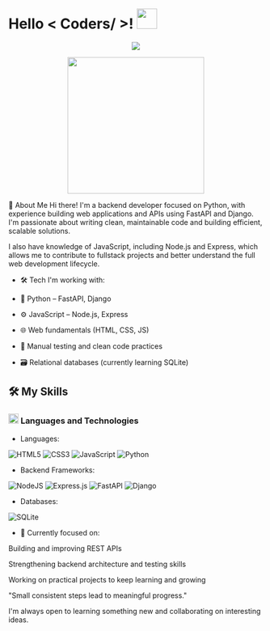<h1> Hello < Coders/ >! <img src = "https://raw.githubusercontent.com/MartinHeinz/MartinHeinz/master/wave.gif" width = 40px> </h1>
<p align='center'>
<img src="https://readme-typing-svg.herokuapp.com?color=%2336BCF7&size=25&center=true&vCenter=true&width=433&height=75&lines=I'm+Kevin+Rojas;Python+Developer+🐍">
</p>
<p align='center'>
<img src="https://media.giphy.com/media/QvpqTCiEcwtvx6wwJK/giphy.gif" width="270" height="270" frameBorder="0" class="giphy-embed" allowFullScreen></img></p>

👋 About Me
Hi there! I'm a backend developer focused on Python, with experience building web applications and APIs using FastAPI and Django. I'm passionate about writing clean, maintainable code and building efficient, scalable solutions.

I also have knowledge of JavaScript, including Node.js and Express, which allows me to contribute to fullstack projects and better understand the full web development lifecycle.

- 🛠️ Tech I'm working with:

- 🐍 Python – FastAPI, Django

- ⚙️ JavaScript – Node.js, Express

- 🌐 Web fundamentals (HTML, CSS, JS)

- 🧪 Manual testing and clean code practices

- 🗃️ Relational databases (currently learning SQLite)


<!-- LANGUAGES AND TOOLS -->

## 🛠️ My Skills

### <picture> <img src = "https://github.com/7oSkaaa/7oSkaaa/blob/main/Images/Programming_Languages.gif?raw=true" width = 20px>  </picture> Languages and Technologies
- Languages:
  
![HTML5](https://img.shields.io/badge/html5-%23E34F26.svg?style=for-the-badge&logo=html5&logoColor=white)
![CSS3](https://img.shields.io/badge/css3-%231572B6.svg?style=for-the-badge&logo=css3&logoColor=white)
![JavaScript](https://img.shields.io/badge/javascript-%23323330.svg?style=for-the-badge&logo=javascript&logoColor=%23F7DF1E)
![Python](https://img.shields.io/badge/python-3670A0?style=for-the-badge&logo=python&logoColor=ffdd54)

- Backend Frameworks: 

![NodeJS](https://img.shields.io/badge/node.js-6DA55F?style=for-the-badge&logo=node.js&logoColor=white)
![Express.js](https://img.shields.io/badge/express.js-%23404d59.svg?style=for-the-badge&logo=express&logoColor=%2361DAFB)
![FastAPI](https://img.shields.io/badge/FastAPI-005571?style=for-the-badge&logo=fastapi)
![Django](https://img.shields.io/badge/django-%23092E20.svg?style=for-the-badge&logo=django&logoColor=white)

- Databases: 

![SQLite](https://img.shields.io/badge/sqlite-%2307405e.svg?style=for-the-badge&logo=sqlite&logoColor=white)


- 🎯 Currently focused on:

Building and improving REST APIs

Strengthening backend architecture and testing skills

Working on practical projects to keep learning and growing

"Small consistent steps lead to meaningful progress."

I'm always open to learning something new and collaborating on interesting ideas.
